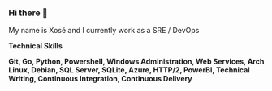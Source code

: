 ### Hi there 👋

My name is Xosé and I currently work as a SRE / DevOps

__Technical Skills__

__Git, Go, Python, Powershell, Windows Administration, Web Services, Arch Linux, Debian, SQL Server, SQLite, Azure, HTTP/2, PowerBI, Technical Writing, Continuous Integration, Continuous Delivery__

<!--
**keyserxose/keyserxose** is a ✨ _special_ ✨ repository because its `README.md` (this file) appears on your GitHub profile.

Here are some ideas to get you started:

- 🔭 I’m currently working on ...
- 🌱 I’m currently learning ...
- 👯 I’m looking to collaborate on ...
- 🤔 I’m looking for help with ...
- 💬 Ask me about ...
- 📫 How to reach me: ...
- 😄 Pronouns: ...
- ⚡ Fun fact: ...
-->
